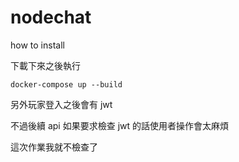# nodechat

how to install

下載下來之後執行

`docker-compose up --build`

另外玩家登入之後會有 jwt

不過後續 api 如果要求檢查 jwt 的話使用者操作會太麻煩

這次作業我就不檢查了
